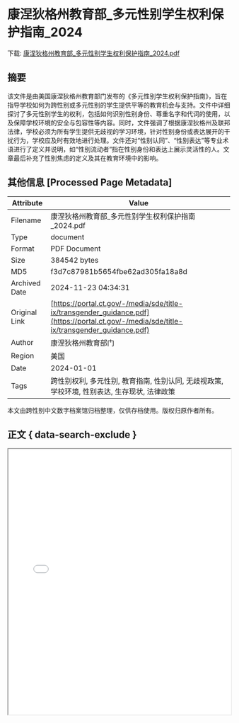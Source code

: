 # 康涅狄格州教育部_多元性别学生权利保护指南_2024

<!-- tcd_download_link -->
下载: <a href="../康涅狄格州教育部_多元性别学生权利保护指南_2024.pdf" download>康涅狄格州教育部_多元性别学生权利保护指南_2024.pdf</a>
<!-- tcd_download_link_end -->

## 摘要

<!-- tcd_abstract -->
该文件是由美国康涅狄格州教育部门发布的《多元性别学生权利保护指南》，旨在指导学校如何为跨性别或多元性别的学生提供平等的教育机会与支持。文件中详细探讨了多元性别学生的权利，包括如何识别性别身份、尊重名字和代词的使用，以及保障学校环境的安全与包容性等内容。同时，文件强调了根据康涅狄格州及联邦法律，学校必须为所有学生提供无歧视的学习环境，针对性别身份或表达展开的干扰行为，学校应及时有效地进行处理。文件还对“性别认同”、“性别表达”等专业术语进行了定义并说明，如“性别流动者”指在性别身份和表达上展示灵活性的人。文章最后补充了性别焦虑的定义及其在教育环境中的影响。

<!-- tcd_abstract_end -->

## 其他信息 [Processed Page Metadata]

| Attribute       | Value                                  |
|-----------------|----------------------------------------|
| Filename        | 康涅狄格州教育部_多元性别学生权利保护指南_2024.pdf                             |
| Type            | document                                 |
| Format          | PDF Document                               |
| Size            | 384542 bytes                           |
| MD5             | f3d7c87981b5654fbe62ad305fa18a8d                                  |
| Archived Date   | 2024-11-23 04:34:31                             |
| Original Link   | [https://portal.ct.gov/-/media/sde/title-ix/transgender_guidance.pdf](https://portal.ct.gov/-/media/sde/title-ix/transgender_guidance.pdf)                         |
| Author          | 康涅狄格州教育部门                               |
| Region          | 美国                               |
| Date            | 2024-01-01                                 |
| Tags            | 跨性别权利, 多元性别, 教育指南, 性别认同, 无歧视政策, 学校环境, 性别表达, 生存现状, 法律政策                                 |

本文由跨性别中文数字档案馆归档整理，仅供存档使用。版权归原作者所有。


## 正文 { data-search-exclude }

<!-- tcd_main_text -->
<iframe src="../康涅狄格州教育部_多元性别学生权利保护指南_2024.pdf" width="100%" height="600px">
    <p>无法显示PDF，请下载查看。</p>
</iframe>
<!-- tcd_main_text_end -->


